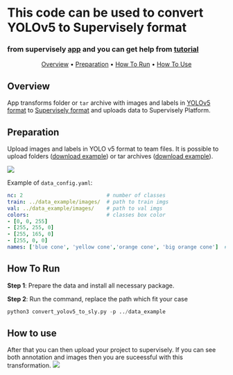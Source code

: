 
# This code can be used to convert YOLOv5 to Supervisely format
### from supervisely [app](https://github.com/supervisely-ecosystem/convert-yolov5-to-supervisely-format) and you can get help from [tutorial](https://github.com/supervisely/supervisely/blob/master/help/jupyterlab_scripts/src/tutorials/01_project_structure/project.ipynb)



<p align="center">
  <a href="#Overview">Overview</a> •
  <a href="#Preparation">Preparation</a> •
  <a href="#How-To-Run">How To Run</a> •
  <a href="#How-To-Use">How To Use</a>
</p>


## Overview
App transforms folder or `tar` archive with images and labels in [YOLOv5 format](https://github.com/ultralytics/yolov5/wiki/Train-Custom-Data) to [Supervisely format](https://docs.supervise.ly/data-organization/00_ann_format_navi) and uploads data to Supervisely Platform.


## Preparation

Upload images and labels in YOLO v5 format to team files. It is possible to upload folders ([download example](https://drive.google.com/drive/folders/1CqG0bmDRoGF33r5gLWnmEHgkp9u196DZ?usp=sharing)) or tar archives ([download example](https://drive.google.com/drive/folders/1YmbEBqgOVrL9IiBVRpKJ-_7ZnV31Wc7r?usp=sharing)).

![](https://i.imgur.com/BRA0Bjt.png)

Example of `data_config.yaml`:

```yaml
nc: 2                           # number of classes       
train: ../data_example/images/  # path to train imgs
val: ../data_example/images/    # path to val imgs
colors:                         # classes box color
- [0, 0, 255]
- [255, 255, 0]
- [255, 165, 0]
- [255, 0, 0]
names: ['blue cone', 'yellow cone','orange cone', 'big orange cone']  # class names
```

## How To Run 

**Step 1**: Prepare the data and install all necessary package.

**Step 2**: Run the command, replace the path which fit your case
```python
python3 convert_yolov5_to_sly.py -p ../data_example
```

## How to use

After that you can then upload your project to supervisely. If you can see both annotation and images then you are suceessful with this transformation.
<img src="https://i.imgur.com/KFiRU6K.png"/>


